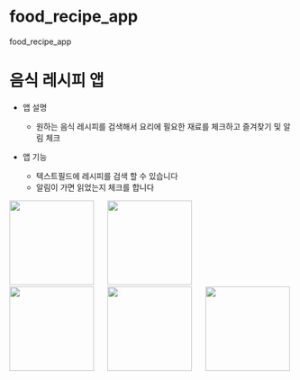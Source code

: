 # food_recipe_app

food_recipe_app

# 음식 레시피 앱

- 앱 설명

  - 원하는 음식 레시피를 검색해서 요리에 필요한 재료를 체크하고 즐겨찾기 및 알림 체크

- 앱 기능
  - 텍스트필드에 레시피를 검색 할 수 있습니다
  - 알림이 가면 읽었는지 체크를 합니다
<div style="display: inline-block; margin-right: 20px;">
  <img src="https://github.com/user-attachments/assets/024596df-0923-4cfb-bc3a-eda07729a051" width="150" />
</div>
<div style="display: inline-block; margin-right: 20px;">
  <img src="https://github.com/user-attachments/assets/5d06234c-fb82-4d9e-b72a-7a704994d0d0" width="150" />
</div>
<div style="display: inline-block; margin-right: 20px;">
  <img src="https://github.com/user-attachments/assets/3d618464-7446-4545-9598-e6dcade491dc" width="150" />
</div>
<div style="display: inline-block; margin-right: 20px;">
  <img src="https://github.com/user-attachments/assets/da5cafc2-c8ec-48fb-9e09-b13aa9a311c6" width="150" />
</div>
<div style="display: inline-block;">
  <img src="https://github.com/user-attachments/assets/3a475fe9-a78a-4ed7-8d97-324481f8d4c4" width="150" />
</div>

